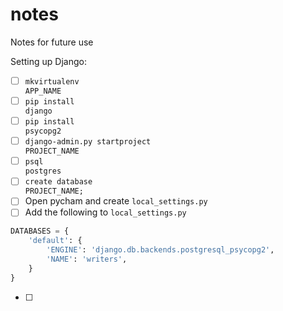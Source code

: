 # notes
Notes for future use

Setting up Django:
- [ ] <code>mkvirtualenv APP_NAME</code>
- [ ] <code>pip install django</code>
- [ ] <code>pip install psycopg2</code>
- [ ] <code>django-admin.py startproject PROJECT_NAME</code>
- [ ] <code>psql postgres</code>
- [ ] <code>create database PROJECT_NAME;</code>
- [ ] Open pycham and create <code>local_settings.py</code>
- [ ] Add the following to <code>local_settings.py</code>
````Python
DATABASES = {
    'default': {
        'ENGINE': 'django.db.backends.postgresql_psycopg2',
        'NAME': 'writers',
    }
}
````
- [ ] 
